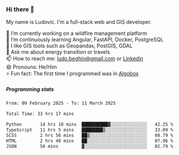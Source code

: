 ### Hi there 👋

My name is Ludovic. I'm a full-stack web and GIS developer.

 🔭 I’m currently working on a wildfire management platform<br/>
 🌱 I’m continuously learning Angular, FastAPI, Docker, PostgreSQL<br/>
 👯 I like GIS tools such as Geopandas, PostGIS, GDAL<br/>
 💬 Ask me about energy transition or travels<br/>
 📫 How to reach me: ludo.beghin@gmail.com or [Linkedin](https://www.linkedin.com/in/ludovic-beghin/)<br/>
 😄 Pronouns: He/Him<br/>
 ⚡ Fun fact: The first time I programmed was in [Algobox](https://fr.wikipedia.org/wiki/Algobox)<br/>

##### Programming stats
<!--START_SECTION:waka-->

```txt
From: 09 February 2025 - To: 11 March 2025

Total Time: 33 hrs 17 mins

Python       14 hrs 10 mins  ██████████▓░░░░░░░░░░░░░░   42.25 %
TypeScript   11 hrs 5 mins   ████████▒░░░░░░░░░░░░░░░░   33.09 %
SCSS         2 hrs 56 mins   ██▒░░░░░░░░░░░░░░░░░░░░░░   08.79 %
HTML         2 hrs 40 mins   ██░░░░░░░░░░░░░░░░░░░░░░░   07.96 %
JSON         56 mins         ▓░░░░░░░░░░░░░░░░░░░░░░░░   02.79 %
```

<!--END_SECTION:waka-->
